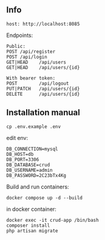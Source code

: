 ## Info

``host: http://localhost:8085``

Endpoints:

```
Public:
POST /api/register
POST /api/login
GET|HEAD    /api/users
GET|HEAD    /api/users/{id}

With bearer token:
POST        /api/logout
PUT|PATCH   /api/users/{id}
DELETE      /api/users/{id}
```

## Installation manual

``cp .env.example .env``

edit env:

```
DB_CONNECTION=mysql
DB_HOST=db
DB_PORT=3306
DB_DATABASE=crud
DB_USERNAME=admin
DB_PASSWORD=2C23bTx4Kg
```

Build and run containers:

``docker compose up -d --build``

in docker container:

```
docker exec -it crud-app /bin/bash
composer install
php artisan migrate
```
